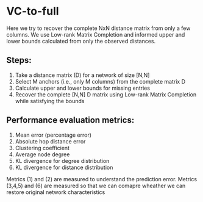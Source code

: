 # VC-to-full
Here we try to recover the complete NxN distance matrix from only a few columns. We use Low-rank Matrix Completion and informed upper and lower bounds calculated from only the observed distances.

## Steps:
1. Take a distance matrix (D) for a network of size [N,N]
2. Select M anchors (i.e., only M columns) from the complete matrix D
3. Calculate upper and lower bounds for missing entries
4. Recover the complete [N,N] D matrix using Low-rank Matrix Completion while satisfying the bounds

## Performance evaluation metrics:
1. Mean error (percentage error)
2. Absolute hop distance error
3. Clustering coefficient 
4. Average node degree 
5. KL divergence for degree distribution 
6. KL divergence for distance distribution 

Metrics (1) and (2) are measured to understand the prediction error.
Metrics (3,4,5) and (6) are measured so that we can comapre wheather we can restore original network characteristics
